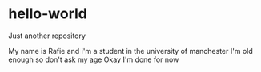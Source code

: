 # hello-world
Just another repository

My name is Rafie and i'm a student in the university of manchester
I'm old enough so don't ask my age
Okay I'm done for now